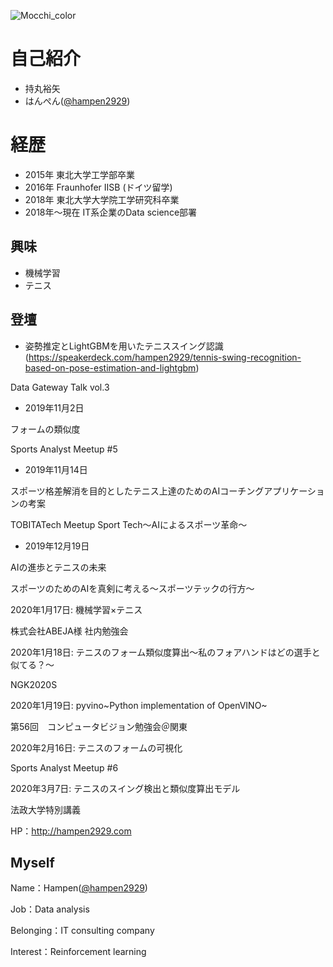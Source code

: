 ![Mocchi_color](https://user-images.githubusercontent.com/34574033/54477569-70e0b600-484c-11e9-8a72-a48098f0b49c.png)

# 自己紹介
- 持丸裕矢
- はんぺん([@hampen2929](https://twitter.com/hampen2929))

# 経歴
- 2015年	      東北大学工学部卒業
- 2016年	      Fraunhofer IISB (ドイツ留学)
- 2018年	      東北大学大学院工学研究科卒業
- 2018年〜現在	IT系企業のData science部署

## 興味
- 機械学習
- テニス

## 登壇

- 姿勢推定とLightGBMを用いたテニススイング認識(https://speakerdeck.com/hampen2929/tennis-swing-recognition-based-on-pose-estimation-and-lightgbm)

Data Gateway Talk vol.3

- 2019年11月2日

フォームの類似度

Sports Analyst Meetup #5

- 2019年11月14日

スポーツ格差解消を目的としたテニス上達のためのAIコーチングアプリケーションの考案

TOBITATech Meetup Sport Tech〜AIによるスポーツ革命〜

- 2019年12月19日

AIの進歩とテニスの未来

スポーツのためのAIを真剣に考える〜スポーツテックの行方〜

2020年1月17日: 機械学習×テニス

株式会社ABEJA様 社内勉強会

2020年1月18日: テニスのフォーム類似度算出〜私のフォアハンドはどの選手と似てる？〜

NGK2020S

2020年1月19日: pyvino~Python implementation of OpenVINO~

第56回　コンピュータビジョン勉強会＠関東

2020年2月16日: テニスのフォームの可視化

Sports Analyst Meetup #6

2020年3月7日: テニスのスイング検出と類似度算出モデル

法政大学特別講義


HP：http://hampen2929.com

## Myself
Name：Hampen([@hampen2929](https://twitter.com/hampen2929))

Job：Data analysis

Belonging：IT consulting company

Interest：Reinforcement learning
